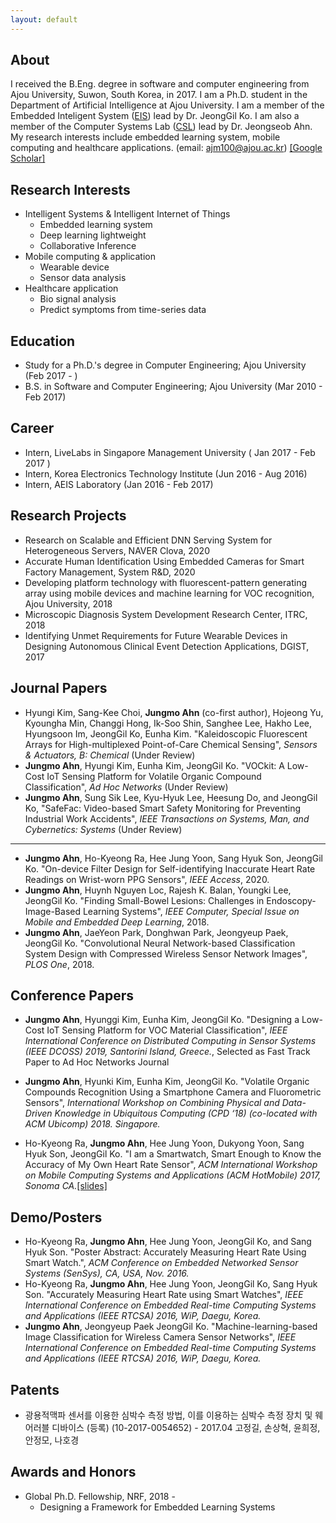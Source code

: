 ```yaml
---
layout: default
---
```


## About

I received the B.Eng. degree in software and computer engineering from Ajou University, Suwon, South Korea, in 2017. I am a Ph.D. student in the Department of Artificial Intelligence at Ajou University. I am a member of the Embedded Inteligent System ([EIS](https://www.eis-lab.org/)) lead by Dr. JeongGil Ko. I am also a member of the Computer Systems Lab ([CSL](http://csl.ajou.ac.kr/)) lead by Dr. Jeongseob Ahn. My research interests include embedded learning system, mobile computing and healthcare applications. (email: ajm100@ajou.ac.kr) [[Google Scholar]](https://scholar.google.co.kr/citations?user=j1XDJ0MAAAAJ&hl=ko)


## Research Interests

* Intelligent Systems & Intelligent Internet of Things
  * Embedded learning system
  * Deep learning lightweight
  * Collaborative Inference 
* Mobile computing & application
  * Wearable device
  * Sensor data analysis
* Healthcare application
  * Bio signal analysis
  * Predict symptoms from time-series data
  
## Education

* Study for a Ph.D.'s degree in Computer Engineering; Ajou University (Feb 2017 - ) 
* B.S. in Software and Computer Engineering; Ajou University (Mar 2010 - Feb 2017)

## Career

* Intern, LiveLabs in Singapore Management University ( Jan 2017 - Feb 2017 )
* Intern, Korea Electronics Technology Institute (Jun 2016 - Aug 2016)
* Intern, AEIS Laboratory (Jan 2016 - Feb 2017)

## Research Projects

* Research on Scalable and Efficient DNN Serving System for Heterogeneous Servers, NAVER Clova, 2020
* Accurate Human Identification Using Embedded Cameras for Smart Factory Management, System R&D, 2020
* Developing platform technology with fluorescent-pattern generating array using mobile devices and machine learning for VOC recognition, Ajou University, 2018
* Microscopic Diagnosis System Development Research Center, ITRC, 2018
* Identifying Unmet Requirements for Future Wearable Devices in Designing Autonomous Clinical Event Detection Applications, DGIST, 2017


## Journal Papers

* Hyungi Kim, Sang-Kee Choi, **Jungmo Ahn** (co-first author), Hojeong Yu, Kyoungha Min, Changgi Hong, Ik-Soo Shin, Sanghee Lee, Hakho Lee, Hyungsoon Im, JeongGil Ko, Eunha Kim. "Kaleidoscopic Fluorescent Arrays for High-multiplexed Point-of-Care Chemical Sensing", *Sensors & Actuators, B: Chemical* (Under Review)
* **Jungmo Ahn**, Hyungi Kim, Eunha Kim, JeongGil Ko. "VOCkit: A Low-Cost IoT Sensing Platform for Volatile Organic Compound Classification", *Ad Hoc Networks* (Under Review)
* **Jungmo Ahn**, Sung Sik Lee, Kyu-Hyuk Lee, Heesung Do, and JeongGil Ko, "SafeFac: Video-based Smart Safety Monitoring for Preventing Industrial Work Accidents", *IEEE Transactions on Systems, Man, and Cybernetics: Systems* (Under Review)

--- 
* **Jungmo Ahn**, Ho-Kyeong Ra, Hee Jung Yoon, Sang Hyuk Son, JeongGil Ko. "On-device Filter Design for Self-identifying Inaccurate Heart Rate Readings on Wrist-worn PPG Sensors", *IEEE Access*, 2020.
* **Jungmo Ahn**, Huynh Nguyen Loc, Rajesh K. Balan, Youngki Lee, JeongGil Ko. "Finding Small-Bowel Lesions: Challenges in Endoscopy-Image-Based Learning Systems", *IEEE Computer, Special Issue on Mobile and Embedded Deep Learning*, 2018. 
* **Jungmo Ahn**, JaeYeon Park, Donghwan Park, Jeongyeup Paek, JeongGil Ko. "Convolutional Neural Network-based Classification System Design with Compressed Wireless Sensor Network Images", *PLOS One*, 2018. 

## Conference Papers
* **Jungmo Ahn**, Hyunggi Kim, Eunha Kim, JeongGil Ko. "Designing a Low-Cost IoT Sensing Platform for VOC Material Classification", *IEEE International Conference on Distributed Computing in Sensor Systems (IEEE DCOSS) 2019, Santorini Island, Greece.*, Selected as Fast Track Paper to Ad Hoc Networks Journal

* **Jungmo Ahn**, Hyunki Kim, Eunha Kim, JeongGil Ko. "Volatile Organic Compounds Recognition Using a Smartphone Camera and Fluorometric Sensors", *International Workshop on Combining Physical and Data-Driven Knowledge in Ubiquitous Computing (CPD ‘18) (co-located with ACM Ubicomp) 2018. Singapore.*
* Ho-Kyeong Ra, **Jungmo Ahn**, Hee Jung Yoon, Dukyong Yoon, Sang Hyuk Son, JeongGil Ko. "I am a Smartwatch, Smart Enough to Know the Accuracy of My Own Heart Rate Sensor", *ACM International Workshop on Mobile Computing Systems and Applications (ACM HotMobile) 2017, Sonoma CA.*[[slides]](https://github.com/Jungmo/jungmo.github.io/raw/gh-pages/slides/HotMoblie2017_JM.pdf)

## Demo/Posters

* Ho-Kyeong Ra, **Jungmo Ahn**, Hee Jung Yoon, JeongGil Ko, and Sang Hyuk Son. "Poster Abstract: Accurately Measuring Heart Rate Using Smart Watch.", *ACM Conference on Embedded Networked Sensor Systems (SenSys), CA, USA, Nov. 2016.*
* Ho-Kyeong Ra, **Jungmo Ahn**, Hee Jung Yoon, JeongGil Ko, Sang Hyuk Son. "Accurately Measuring Heart Rate using Smart Watches", *IEEE International Conference on Embedded Real-time Computing Systems and Applications (IEEE RTCSA) 2016, WiP, Daegu, Korea.*
* **Jungmo Ahn**, Jeongyeup Paek JeongGil Ko. "Machine-learning-based Image Classification for Wireless Camera Sensor Networks", *IEEE International Conference on Embedded Real-time Computing Systems and Applications (IEEE RTCSA) 2016, WiP, Daegu, Korea.*

## Patents
* 광용적맥파 센서를 이용한 심박수 측정 방법, 이를 이용하는 심박수 측정 장치 및 웨어러블 디바이스 (등록) (10-2017-0054652) - 2017.04 
고정길, 손상혁, 윤희정, 안정모, 나호경

## Awards and Honors
* Global Ph.D. Fellowship, NRF, 2018 -
  * Designing a Framework for Embedded Learning Systems
